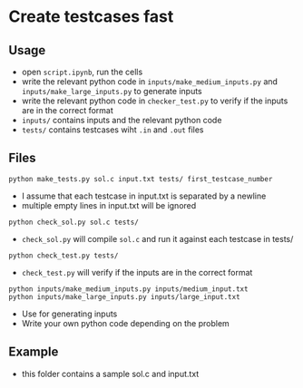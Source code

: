 # Create testcases fast

## Usage

- open `script.ipynb`, run the cells
- write the relevant python code in `inputs/make_medium_inputs.py` and `inputs/make_large_inputs.py` to generate inputs
- write the relevant python code in `checker_test.py` to verify if the inputs are in the correct format 
- `inputs/` contains inputs and the relevant python code
- `tests/` contains testcases wiht `.in` and `.out` files

## Files

```python make_tests.py sol.c input.txt tests/ first_testcase_number```

- I assume that each testcase in input.txt is separated by a newline
- multiple empty lines in input.txt will be ignored

```python check_sol.py sol.c tests/```

- `check_sol.py` will compile `sol.c` and run it against each testcase in tests/

```python check_test.py tests/```

- `check_test.py` will verify if the inputs are in the correct format

```python inputs/make_medium_inputs.py inputs/medium_input.txt```\
```python inputs/make_large_inputs.py inputs/large_input.txt```

- Use for generating inputs
- Write your own python code depending on the problem

## Example

- this folder contains a sample sol.c and input.txt